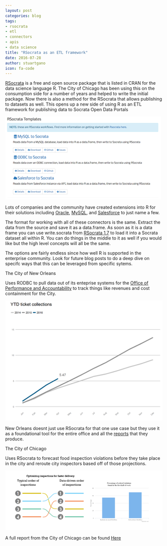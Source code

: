 ```yaml
---
layout: post
categories: blog
tags:
- rsocrata
- etl
- connectors
- apis
- data science
title: "RSocrata as an ETL framework"
date: 2016-07-28
author: stuartgano
icon: fa-code
---
```


[RSocrata](https://github.com/Chicago/RSocrata) is a free and open source package that is listed in CRAN for the data science language R.  The City of Chicago has been using this on the consumption side for a number of years and helped to write the initial package.  Now there is also a method for the RSocrata that allows publishing to datasets as well.  This opens up a new side of using R as an ETL framework for publishing data to Socrata Open Data Portals


![Connectors](/img/rsocrata.png)

Lots of companies and the community have created extensions into R for their solutions including [Oracle](https://cran.r-project.org/web/packages/ROracle/index.html), [MySQL](https://cran.r-project.org/web/packages/RMySQL/index.html), and [Salesforce](https://cran.r-project.org/web/packages/RForcecom/) to just name a few.  

The format for working with all of these connectors is the same.  Extract the data from the source and save it as a data.frame.  As soon as it is a data frame you can use write.socrata from [RSocrata 1.7](https://github.com/Chicago/RSocrata/releases/tag/v1.7.0) to load it into a Socrata dataset all within R.  You can do things in the middle to it as well if you would like but the high level concepts will all be the same.

The options are fairly endless since how well R is supported in the enterprise community.  Look for future blog posts to do a deep dive on specifc ways that this can be leveraged from specific sytems.   

The City of New Orleans 

Uses RODBC to pull data out of its enteprise systems for the [Office of Performance and Accountability](https://github.com/cno-opa/bottomLine-STAT) to track things like revenues and cost containment for the City.  

![New Orleans](/img/neworleans.png)

New Orleans doesnt just use RSocrata for that one use case but they use it as a foundational tool for the entire office and all the [reports](http://www.nola.gov/performance-and-accountability/initiatives-and-reports/) that they produce. 

The City of Chicago 

Uses RSocrata to forecast food inspection violations before they take place in the city and reroute city inspectors based off of those projections.  

![Chicago](/img/chicago.png)

A full report from the City of Chicago can be found [Here](https://chicago.github.io/food-inspections-evaluation/)
